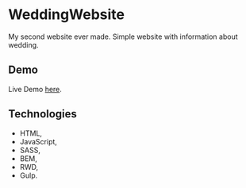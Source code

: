 # WeddingWebsite

My second website ever made. Simple website with information about wedding.

## Demo
Live Demo [here](https://bartek0074.github.io/WeddingWebsite/).

## Technologies

- HTML,
- JavaScript,
- SASS,
- BEM,
- RWD,
- Gulp.

